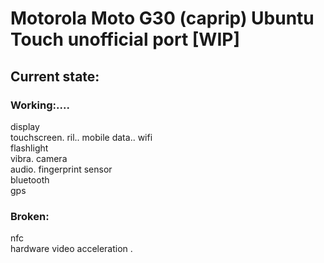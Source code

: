 # Motorola Moto G30 (caprip) Ubuntu Touch unofficial port [WIP]

## Current state:

### Working:....
display\
touchscreen\.
ril\..
mobile data\..
wifi\
flashlight\
vibra\.
camera\
audio\.
fingerprint sensor\
bluetooth\
gps

### Broken:
nfc\
hardware video acceleration
.
